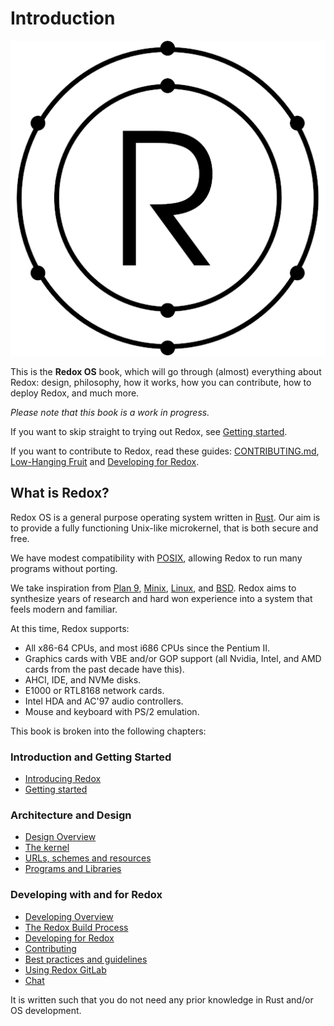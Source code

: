 # Introduction

![Redox OS](assets/redox_light_512.png)

This is the **Redox OS** book, which will go through (almost) everything about Redox: design, philosophy, how it works, how you can contribute, how to deploy Redox, and much more.

*Please note that this book is a work in progress.*

If you want to skip straight to trying out Redox, see [Getting started](./ch02-00-getting-started.md).

If you want to contribute to Redox, read these guides: [CONTRIBUTING.md](https://gitlab.redox-os.org/redox-os/redox/-/blob/master/CONTRIBUTING.md), [Low-Hanging Fruit](./ch10-01-low-hanging-fruit.md) and [Developing for Redox](./ch07-00-developing-overview.md).

## What is Redox?

Redox OS is a general purpose operating system written in [Rust](https://www.rust-lang.org). Our aim is to provide a fully functioning Unix-like microkernel, that is both secure and free.

We have modest compatibility with [POSIX](https://en.wikipedia.org/wiki/POSIX), allowing Redox to run many programs without porting.

We take inspiration from [Plan 9](http://9p.io/plan9/index.html), [Minix](http://www.minix3.org/), [Linux](https://www.kernel.org/), and [BSD](http://www.bsd.org/). Redox aims to synthesize years of research and hard won experience into a system that feels modern and familiar.

At this time, Redox supports:

* All x86-64 CPUs, and most i686 CPUs since the Pentium II.
* Graphics cards with VBE and/or GOP support (all Nvidia, Intel, and AMD cards from the past decade have this).
* AHCI, IDE, and NVMe disks.
* E1000 or RTL8168 network cards.
* Intel HDA and AC'97 audio controllers.
* Mouse and keyboard with PS/2 emulation.

This book is broken into the following chapters:

### Introduction and Getting Started

- [Introducing Redox](./ch01-00-introducing-redox.md)
- [Getting started](./ch02-00-getting-started.md)

### Architecture and Design

- [Design Overview](./ch03-00-design-overview.md)
- [The kernel](./ch04-00-kernel.md)
- [URLs, schemes and resources](./ch05-00-urls-schemes-resources.md)
- [Programs and Libraries](./ch06-00-programs-libraries.md)

### Developing with and for Redox

- [Developing Overview](./ch07-00-developing-overview.md)
- [The Redox Build Process](./ch08-00-build-process.md)
- [Developing for Redox](./ch09-00-developing-for-redox.md)
- [Contributing](./ch10-00-contributing.md)
- [Best practices and guidelines](./ch11-00-best-practices.md)
- [Using Redox GitLab](./ch12-00-using-redox-gitlab.md)
- [Chat](./ch13-01-chat.md)
 

It is written such that you do not need any prior knowledge in Rust and/or OS development.
